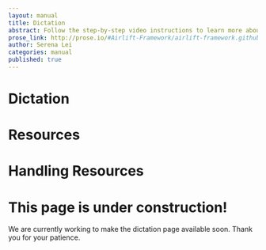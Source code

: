 ```yaml
---
layout: manual
title: Dictation
abstract: Follow the step-by-step video instructions to learn more about using Airlift.
prose_link: http://prose.io/#Airlift-Framework/airlift-framework.github.com/edit/master/_posts/manual/0100-01-03-dictation.md
author: Serena Lei
categories: manual
published: true
---
```


# Dictation

# Resources

# Handling Resources

# This page is under construction!

We are currently working to make the dictation page available soon.  Thank you for your patience.